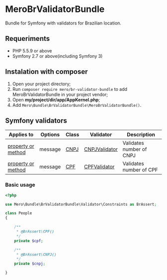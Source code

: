 MeroBrValidatorBundle
=====================

Bundle for Symfony with validators for Brazilian location.

Requeriments
------------

- PHP 5.5.9 or above
- Symfony 2.7 or above(including Symfony 3)

Instalation with composer
-------------------------

1. Open your project directory;
2. Run `composer require mero/br-validator-bundle` to add MeroBrValidatorBundle in your project vendor;
3. Open **my/project/dir/app/AppKernel.php**;
4. Add `Mero\Bundle\BrValidatorBundle\MeroBrValidatorBundle()`.

Symfony validators
------------------

| Applies to         | Options | Class | Validator | Description |
| -------------------| ------- | ----- | --------- | ----------- |
| [property or method](http://symfony.com/doc/current/book/validation.html#validation-property-target) | message | [CNPJ](https://github.com/merorafael/MeroBrValidatorBundle/blob/master/Validator/Constraints/CNPJ.php) | [CNPJValidator](https://github.com/merorafael/MeroBrValidatorBundle/blob/master/Validator/Constraints/CNPJValidator.php)  | Validates number of CNPJ |
| [property or method](http://symfony.com/doc/current/book/validation.html#validation-property-target) | message | [CPF](https://github.com/merorafael/MeroBrValidatorBundle/blob/master/Validator/Constraints/CPF.php)   | [CPFValidator](https://github.com/merorafael/MeroBrValidatorBundle/blob/master/Validator/Constraints/CPFValidator.php)    | Validates number of CPF  |

### Basic usage

```php
<?php

use Mero\Bundle\BrValidatorBundle\Validator\Constraints as BrAssert;

class People
{

    /**
     * @BrAssert\CPF()
     */
    private $cpf;

    /**
     * @BrAssert\CNPJ()
     */
    private $cnpj;

}
```
